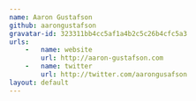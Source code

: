 ```yaml
---
name: Aaron Gustafson
github: aarongustafson
gravatar-id: 323311bb4cc5af1a4b2c5c26b4cfc5a3
urls:
    -   name: website
        url: http://aaron-gustafson.com
    -   name: twitter
        url: http://twitter.com/aarongusafson
layout: default
---
```

